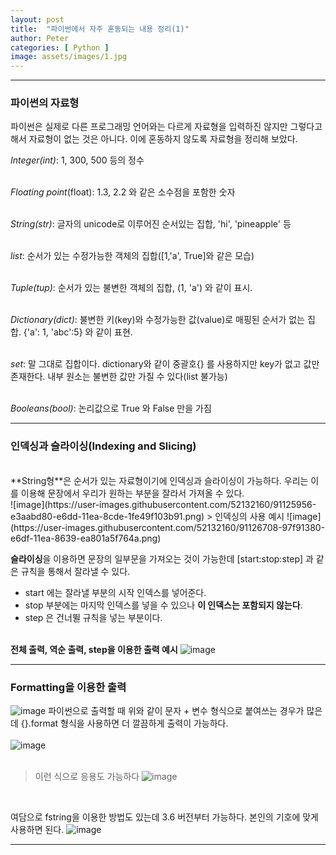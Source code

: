 ```yaml
---
layout: post
title:  "파이썬에서 자주 혼동되는 내용 정리(1)"
author: Peter
categories: [ Python ]
image: assets/images/1.jpg
---
```

---

### 파이썬의 자료형 

파이썬은 실제로 다른 프로그래밍 언어와는 다르게 자료형을 입력하진 않지만 그렇다고 해서 자료형이 없는 것은 아니다.
이에 혼동하지 않도록 자료형을 정리해 보았다.

*Integer(int)*: 1, 300, 500 등의 정수
<br><br>

*Floating point*(float): 1.3, 2.2 와 같은 소수점을 포함한 숫자
<br><br>

*String(str)*: 글자의 unicode로 이루어진 순서있는 집합, 'hi', 'pineapple' 등
<br><br>

*list*: 순서가 있는 수정가능한 객체의 집합([1,'a', True]와 같은 모습)
<br><br>

*Tuple(tup)*: 순서가 있는 불변한 객체의 집합, (1, 'a') 와 같이 표시.
<br><br>
 
*Dictionary(dict)*: 불변한 키(key)와 수정가능한 값(value)로 매핑된 순서가 없는 집합. {'a': 1, 'abc':5} 와 같이 표현.
<br><br>

*set*: 말 그대로 집합이다. dictionary와 같이 중괄호{} 를 사용하지만 key가 없고 값만 존재한다. 내부 원소는 불변한 값만 가질 수 있다(list 불가능)
<br><br>

*Booleans(bool)*: 논리값으로 True 와 False 만을 가짐

---

### 인덱싱과 슬라이싱(Indexing and Slicing)
<br>
**String형**은 순서가 있는 자료형이기에 인덱싱과 슬라이싱이 가능하다.
우리는 이를 이용해 문장에서 우리가 원하는 부분을 잘라서 가져올 수 있다.
<br>
![image](https://user-images.githubusercontent.com/52132160/91125956-e3aabd80-e6dd-11ea-8cde-1fe49f103b91.png)
> 인덱싱의 사용 예시
![image](https://user-images.githubusercontent.com/52132160/91126708-97f91380-e6df-11ea-8639-ea801a5f764a.png)


**슬라이싱**을 이용하면 문장의 일부문을 가져오는 것이 가능한데 [start:stop:step] 과 같은 규칙을 통해서 잘라낼 수 있다.
   - start 에는 잘라낼 부분의 시작 인덱스를 넣어준다.
   - stop 부분에는 마지막 인덱스를 넣을 수 있으나 **이 인덱스는 포함되지 않는다**.
   - step 은 건너뛸 규칙을 넣는 부분이다. 
<br><br>

**전체 출력, 역순 출력, step을 이용한 출력 예시**
![image](https://user-images.githubusercontent.com/52132160/91127392-1efabb80-e6e1-11ea-9f51-0625ba7ab45a.png)

---

### Formatting을 이용한 출력

![image](https://user-images.githubusercontent.com/52132160/91128283-e0fe9700-e6e2-11ea-9397-038886bf07d8.png)
파이썬으로 출력할 때 위와 같이 문자 + 변수 형식으로 붙여쓰는 경우가 많은데 
{}.format 형식을 사용하면 더 깔끔하게 출력이 가능하다. <br><br>
![image](https://user-images.githubusercontent.com/52132160/91128429-2ae77d00-e6e3-11ea-8e1f-14d43b1e9bfe.png)
<br><br>

> 이런 식으로 응용도 가능하다
![image](https://user-images.githubusercontent.com/52132160/91129129-69ca0280-e6e4-11ea-9af0-167499327073.png)
<br>

여담으로 fstring을 이용한 방법도 있는데 3.6 버전부터 가능하다. 본인의 기호에 맞게 사용하면 된다.
![image](https://user-images.githubusercontent.com/52132160/91129412-f70d5700-e6e4-11ea-95e3-c4c3602c951e.png)


---



